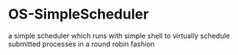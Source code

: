 # OS-SimpleScheduler
a simple scheduler which runs with simple shell to virtually schedule submitted processes in a round robin fashion
